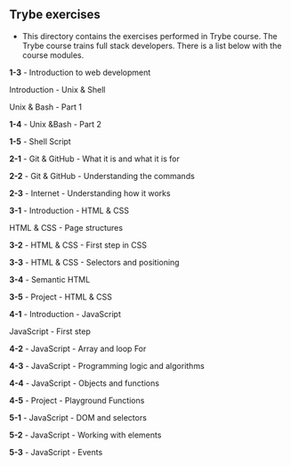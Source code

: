 ## Trybe exercises

* This directory contains the exercises performed in Trybe course. The Trybe course trains full stack developers.
There is a list below with the course modules.

**1-3** - Introduction to web development

Introduction - Unix & Shell

Unix & Bash - Part 1

**1-4** - Unix &Bash - Part 2

**1-5** - Shell Script

**2-1** - Git & GitHub - What it is and what it is for

**2-2** - Git & GitHub - Understanding the commands

**2-3** - Internet - Understanding how it works

**3-1** - Introduction - HTML & CSS

HTML & CSS - Page structures

**3-2** - HTML & CSS - First step in CSS

**3-3** - HTML & CSS - Selectors and positioning

**3-4** - Semantic HTML

**3-5** - Project - HTML & CSS

**4-1** - Introduction - JavaScript

JavaScript - First step

**4-2** - JavaScript - Array and loop For

**4-3** - JavaScript - Programming logic and algorithms

**4-4** - JavaScript - Objects and functions

**4-5** - Project - Playground Functions

**5-1** - JavaScript - DOM and selectors

**5-2** - JavaScript - Working with elements

**5-3** - JavaScript - Events

